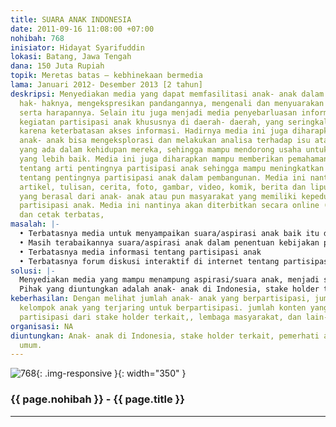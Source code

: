 ```yaml
---
title: SUARA ANAK INDONESIA
date: 2011-09-16 11:08:00 +07:00
nohibah: 768
inisiator: Hidayat Syarifuddin
lokasi: Batang, Jawa Tengah
dana: 150 Juta Rupiah
topik: Meretas batas – kebhinekaan bermedia
lama: Januari 2012- Desember 2013 [2 tahun]
deskripsi: Menyediakan media yang dapat memfasilitasi anak- anak dalam menyuarakan
  hak- haknya, mengekspresikan pandangannya, mengenali dan menyuarakan permasalahan
  serta harapannya. Selain itu juga menjadi media penyebarluasan informasi tentang
  kegiatan partisipasi anak khususnya di daerah- daerah, yang seringkali tidak tersampaikan
  karena keterbatasan akses informasi. Hadirnya media ini juga diharapkan mampu mendorong
  anak- anak bisa mengeksplorasi dan melakukan analisa terhadap isu atau permasalahan
  yang ada dalam kehidupan mereka, sehingga mampu mendorong usaha untuk perubahan
  yang lebih baik. Media ini juga diharapkan mampu memberikan pemahaman kepada masyarakat
  tentang arti pentingnya partisipasi anak sehingga mampu meningkatkan kesadaran masyarakat
  tentang pentingnya partisipasi anak dalam pembangunan. Media ini nantinya akan berisi
  artikel, tulisan, cerita, foto, gambar, video, komik, berita dan liputan baik itu
  yang berasal dari anak- anak atau pun masyarakat yang memiliki kepedulian terhadap
  partisipasi anak. Media ini nantinya akan diterbitkan secara online (web/facebook/twitter)
  dan cetak terbatas,
masalah: |-
  • Terbatasnya media untuk menyampaikan suara/aspirasi anak baik itu di dearah maupun dalam lingkup nasional.
  • Masih terabaikannya suara/aspirasi anak dalam penentuan kebijakan publik
  • Terbatasnya media informasi tentang partisipasi anak
  • Terbatasnya forum diskusi interaktif di internet tentang partisipasi anak • Belum kuatnya jejaring antar kelompok- kelompok anak serta di tingkat nasional dan daerah,sehingga sering terjadi kesenjangan informasi antar daerah
solusi: |-
  Menyediakan media yang mampu menampung aspirasi/suara anak, menjadi sumber informasi tentang partisipasi anak, khusunya kegiatan- kegiatan kelompok- kelompok anak di daerah, menyediakan ruang diskusi bagi anak maupun masyarakat yang peduli tentang hak- hak anak. Mengaktifkan jejaring antar kelompok- kelompok anak di daerah dan nasional. Meberikan pelatihan terbatas tentang media dan internet bagi kelompok- kelompok anak yang membutuhkan.
  Pihak yang diuntungkan adalah anak- anak di Indonesia, stake holder terkait, pemerhati anak, masyarakat umum.
keberhasilan: Dengan melihat jumlah anak- anak yang berpartisipasi, jumlah kelompok-
  kelompok anak yang terjaring untuk berpartisipasi. jumlah konten yang masuk, jumlah
  partisipasi dari stake holder terkait,, lembaga masyarakat, dan lain- lain.
organisasi: NA
diuntungkan: Anak- anak di Indonesia, stake holder terkait, pemerhati anak, masyarakat
  umum.
---
```


![768](/static/img/hibahcmb/768.png){: .img-responsive }{: width="350" }

### {{ page.nohibah }} - {{ page.title }}

---
